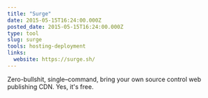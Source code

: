 ```yaml
---
title: "Surge"
date: 2015-05-15T16:24:00.000Z
posted_date: 2015-05-15T16:24:00.000Z
type: tool
slug: surge
tools: hosting-deployment
links:
  website: https://surge.sh/
---
```

Zero-bullshit, single–command, bring your own source control web publishing CDN. Yes, it's free.




